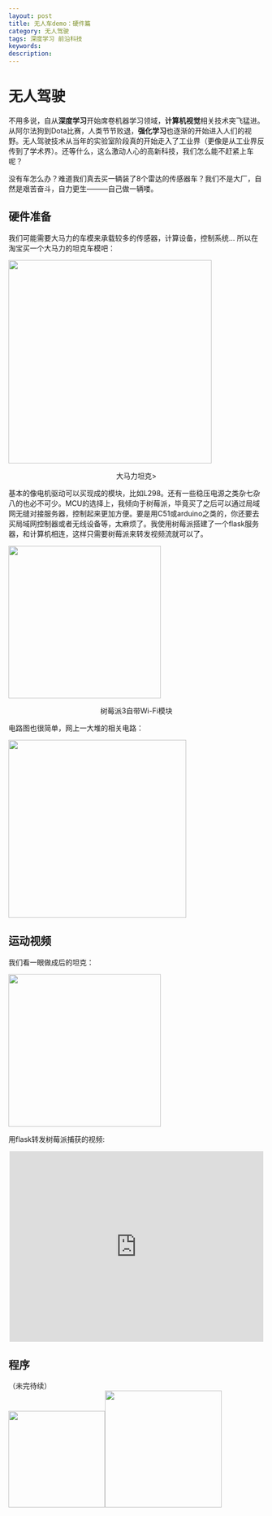 ```yaml
---
layout: post
title: 无人车demo：硬件篇
category: 无人驾驶
tags: 深度学习 前沿科技
keywords: 
description: 
---
```



# 无人驾驶      
不用多说，自从**深度学习**开始席卷机器学习领域，**计算机视觉**相关技术突飞猛进。从阿尔法狗到Dota比赛，人类节节败退，**强化学习**也逐渐的开始进入人们的视野。无人驾驶技术从当年的实验室阶段真的开始走入了工业界（更像是从工业界反传到了学术界）。还等什么，这么激动人心的高新科技，我们怎么能不赶紧上车呢？        

没有车怎么办？难道我们真去买一辆装了8个雷达的传感器车？我们不是大厂，自然是艰苦奋斗，自力更生———自己做一辆喽。

## 硬件准备

我们可能需要大马力的车模来承载较多的传感器，计算设备，控制系统…  所以在淘宝买一个大马力的坦克车模吧：

<img src="https://raw.githubusercontent.com/anxingle/anxingle.github.io/a42df64a88ff3c2bc69b79fc406a46c595d7e59d/public/img/ML/control_01.jpg" width="400" align="center">

<div align="center"><p>大马力坦克></p></div>

基本的像电机驱动可以买现成的模块，比如L298。还有一些稳压电源之类杂七杂八的也必不可少。MCU的选择上，我倾向于树莓派，毕竟买了之后可以通过局域网无缝对接服务器，控制起来更加方便。要是用C51或arduino之类的，你还要去买局域网控制器或者无线设备等，太麻烦了。我使用树莓派搭建了一个flask服务器，和计算机相连，这样只需要树莓派来转发视频流就可以了。

<img src="https://raw.githubusercontent.com/anxingle/anxingle.github.io/94dad46aae6531687d60868eb28c07488e2bd800/public/img/ML/control_02.jpg" align="center" width="300">

<div align="center"><p>树莓派3自带Wi-Fi模块</p></div>

电路图也很简单，网上一大堆的相关电路：

<img src="https://raw.githubusercontent.com/anxingle/anxingle.github.io/b53311bd5327cdfc155056c119b8f4ce71f4f996/public/img/ML/control_03.jpg" align="center" width="350">

## 运动视频	

我们看一眼做成后的坦克：

<img src="https://raw.githubusercontent.com/anxingle/anxingle.github.io/5d4ba5ae44bc51148f78c4dcb1bb57196f061ae2/public/img/ML/control_04.png" align="center" width="300"> 

用flask转发树莓派捕获的视频:

<p style="text-align: center"><iframe class="video_iframe" style="z-index:1;" src="https://v.qq.com/iframe/player.html?vid=j05662y6ylj&amp;width=500&amp;height=375&amp;auto=0" allowfullscreen="" frameborder="0" height="375" width="500"></iframe></p>



## 程序

（未完待续）            
<img src="https://raw.githubusercontent.com/anxingle/anxingle.github.io/5d487280881d954ddc87cdb1cb44395d3b3e6291/public/img/money_1.png" width="190"><img src="https://raw.githubusercontent.com/anxingle/anxingle.github.io/master/public/img/money_2.jpeg" width="230">

